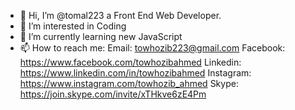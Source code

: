- 👋 Hi, I’m @tomal223 a Front End Web Developer.
- 👀 I’m interested in Coding
- 🌱 I’m currently learning new JavaScript 
- 📫 How to reach me: 
  Email: towhozib223@gmail.com
  Facebook: https://www.facebook.com/towhozibahmed
  Linkedin: https://www.linkedin.com/in/towhozibahmed
  Instagram: https://www.instagram.com/towhozib_ahmed
  Skype: https://join.skype.com/invite/xTHkve6zE4Pm

<!---
tomal223/tomal223 is a ✨ special ✨ repository because its `README.md` (this file) appears on your GitHub profile.
You can click the Preview link to take a look at your changes.
--->

